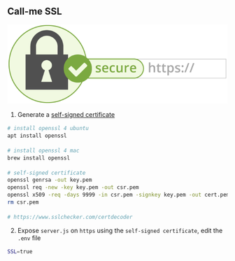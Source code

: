 ## Call-me SSL

![call-me-https](https.png)

1. Generate a [self-signed certificate](https://en.wikipedia.org/wiki/Self-signed_certificate)

```bash
# install openssl 4 ubuntu
apt install openssl

# install openssl 4 mac
brew install openssl

# self-signed certificate
openssl genrsa -out key.pem
openssl req -new -key key.pem -out csr.pem
openssl x509 -req -days 9999 -in csr.pem -signkey key.pem -out cert.pem
rm csr.pem

# https://www.sslchecker.com/certdecoder
```

2. Expose `server.js` on `https` using the `self-signed certificate`, edit the `.env` file

```bash
SSL=true
```
